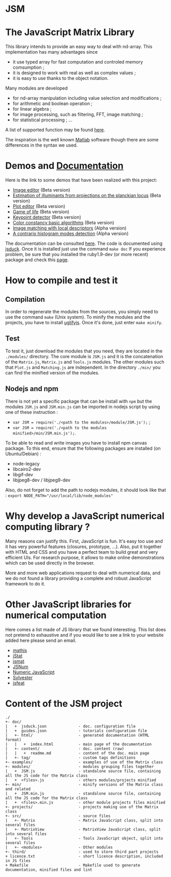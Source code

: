 JSM
===

# The JavaScript Matrix Library

This library intends to provide an easy way to deal with nd-array. This implementation has many advantages since
* it use typed array for fast computation and controled memory comsumption ;
* it is designed to work with real as well as complex values ;
* it is easy to use thanks to the object notation.

Many modules are developed 
* for nd-array manipulation including value selection and modifications ;
* for arithmetic and boolean operation ;
* for linear algebra ;
* for image processing, such as filtering, FFT, image matching ;
* for statistical processing ; ...

A list of supported function may be found [here](http://etsitpab.github.io/JSM/#!/guide/functions).

The inspiration is the well known [Matlab][1] software though there are some differences in the syntax we used. 

[1]:http://www.mathworks.fr/products/matlab/

# Demos and [Documentation](http://etsitpab.github.io/JSM/)
Here is the link to some demos that have been realized with this project:
- [Image editor](http://etsitpab.github.io/JSM/JSM/examples/colorspaces/colorspaces.html) (Beta version)
- [Estimation of illuminants from projections on the planckian locus](http://etsitpab.github.io/JSM/JSM/examples/ppl/ppl.html) (Beta version)
- [Plot editor](http://etsitpab.github.io/JSM/JSM/examples/plot/plot-editor.html) (Beta version)
- [Game of life](http://etsitpab.github.io/JSM/JSM/examples/gameoflife/gameoflife.html) (Beta version)
- [Keypoint detector](http://etsitpab.github.io/JSM/JSM/examples/keypoints/keypoints.html) (Beta version)
- [Color constancy basic algorithms](http://etsitpab.github.io/JSM/JSM/examples/colorconstancy/colorconstancy.html) (Beta version)
- [Image matching with local descriptors](http://etsitpab.github.io/JSM/JSM/examples/sift/sift.html) (Alpha version)
- [A contrario histogram modes detection](http://etsitpab.github.io/JSM/JSM/examples/modes/modes.html) (Alpha version)

The documentation can be consulted [here](http://etsitpab.github.io/JSM/). The code is documented using [jsduck](https://github.com/senchalabs/jsduck). Once it is installed just use the command `make doc`
If you experience problem, be sure that you installed the ruby1.9-dev (or more recent) package and check this [page](https://github.com/senchalabs/jsduck/wiki/Installation).

# How to compile and test it

## Compilation

In order to regenerate the modules from the sources, you simply need to use the command `make` (Unix system).
To minify the modules and the projects, you have to install [uglifyjs](https://github.com/mishoo/UglifyJS2). Once it's done, just enter `make minify`.

## Test

To test it, just download the modules that you need, they are located in the `./modules/` directory. 
The core module is `JSM.js` and it is the concatenation of the `Matrix.js`, `Matrix.js` and `Tools.js` modules. The other modules such that `Plot.js` and `Matching.js` are independent.
In the directory `./min/` you can find the minified version of the modules.

## Nodejs and npm

There is not yet a specific package that can be install with `npm` but the modules `JSM.js` and `JSM.min.js` can be imported in nodejs script by using one of these instruction :
- `var JSM = require('./<path to the modules>/module/JSM.js');` ;
- `var JSM = require('./<path to the modules minified>/min/JSM.min.js');`.

To be able to read and write images you have to install npm canvas package. To this end, ensure that the following packages are installed (on Ubuntu/Debian) :
- node-legacy
- libcairo2-dev
- libgif-dev
- libjpeg8-dev / libjpeg9-dev

Also, do not forget to add the path to nodejs modules, it should look like that : 
    `export NODE_PATH="/usr/local/lib/node_modules"`


# Why develop a JavaScript numerical computing library  ?

Many reasons can justify this. First, JavaScript is fun. It's easy too use and it has very powerful features (closures, prototype, ...).
Also, put it together with HTML and CSS and you have a perfect team to build great and very efficient UIs.
For research purpose, it allows to make online demonstrations which can be used directly in the browser. 

More and more web applications request to deal with numerical data, and we do not found a library providing a complete and robust JavaScript framework to do it.

# Other JavaScript libraries for numerical computation

Here comes a list made of JS library that we found interesting.
This list does not pretend to exhaustive and if you would like to see a link to your website added here please send an email.

- [mathjs](http://mathjs.org/)
- [jStat](https://github.com/jstat/jstat)
- [jsmat](https://github.com/ghewgill/jsmat)
- [JSNum](https://github.com/kms15/jsnum)
- [Numeric JavaScript](http://numericjs.com/numeric/documentation.html)
- [Sylvester](http://sylvester.jcoglan.com/)
- [jsfeat](http://inspirit.github.io/jsfeat/)

# Content of the JSM project

    ./
    +- doc/
    |   +  jsduck.json              - doc. configuration file
    |   +  guides.json              - tutorials configuration file
    |   +- html/                    - generated documentation (HTML format)
    |   |   +  index.html           - main page of the documentation
    |   +- content/                 - doc. content (raw)
    |   |   +  readme.md            - content of the doc. main page
    |   +- tag/                     - custom tags definitions
    +- examples/                    - examples of use of the Matrix class
    +- modules/                     - modules grouping files together
    |   +  JSM.js                   - standalone source file, containing all the JS code for the Matrix class
    |   +  <files>.js               - others modules/projects minified
    +- min/                         - minify versions of the Matrix class and related
    |   +  JSM.min.js               - standalone source file, containing all the JS code for the Matrix class
    |   +  <files>.min.js           - other module projects files minified
    +- projects/                    - projects making use of the Matrix class
    +- src/                         - source files
    |   +- Matrix                   - Matrix JavaScript class, split into several files
    |   +- MatrixView               - MatrixView JavaScript class, split into several files
    |   +- Tools                    - Tools JavaScript object, split into several files
    |   +- <modules>                - Other modules
    +- third/                       - used to store third part projects
    + licence.txt                   - short licence description, included in JS files
    + Makefile                      - Makefile used to generate documentation, minified files and lint
